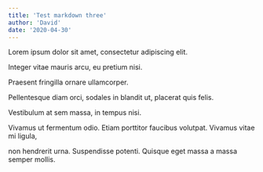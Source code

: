 ```yaml
---
title: 'Test markdown three'
author: 'David'
date: '2020-04-30'
---
```


Lorem ipsum dolor sit amet, consectetur adipiscing elit. 

Integer vitae mauris arcu, eu pretium nisi. 

Praesent fringilla ornare ullamcorper. 

Pellentesque diam orci, sodales in blandit ut, placerat quis felis. 

Vestibulum at sem massa, in tempus nisi. 

Vivamus ut fermentum odio. Etiam porttitor faucibus volutpat. Vivamus vitae mi ligula, 

non hendrerit urna. Suspendisse potenti. Quisque eget massa a massa semper mollis.
